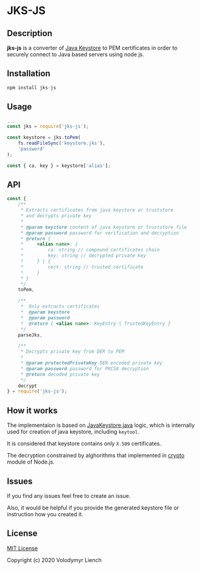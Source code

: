 # JKS-JS

## Description

**jks-js** is a converter of [Java Keystore](https://en.wikipedia.org/wiki/Java_KeyStore) to PEM certificates in order to securely connect to Java based servers using node js.

## Installation

```javascript
npm install jks-js
```

## Usage

```javascript
...
const jks = require('jks-js');

const keystore = jks.toPem(
	fs.readFileSync('keystore.jks'),
	'password'
);

const { ca, key } = keystore['alias'];

```

## API

```javascript
const {
	/**
	 * Extracts certificates from java keystore or truststore
	 * and decrypts private key 
	 * 
	 * @param keystore content of java keystore or truststore file
	 * @param password password for verification and decryption
	 * @return {
	 *     <alias name>: {
	 *         ca: string // compound certificates chain
	 *         key: string // decrypted private key 
	 *     } | {
	 *         cert: string // trusted certificate
	 *     }
	 * }
	 */
	toPem,

	/**
	 *	Only extracts certificates
	 *  @param keystore
	 *  @param password
	 *  @return { <alias name>: KeyEntry | TrustedKeyEntry }
	 */
	parseJks,

	/**
	 * Decrypts private key from DER to PEM
	 *
	 * @param protectedPrivateKey DER encoded private key
	 * @param password password for PKCS8 decryption
	 * @return decoded private key 
	 */
	decrypt
} = require('jks-js');
```

## How it works

The implementaion is based on [JavaKeystore.java](https://github.com/frohoff/jdk8u-jdk/blob/da0da73ab82ed714dc5be94acd2f0d00fbdfe2e9/src/share/classes/sun/security/provider/JavaKeyStore.java#L605) logic, which is internally used for creation of java keystore, including `keytool`.

It is considered that keystore contains only `X.509` certificates.

The decryption constrained by alghorithms that implemented in [crypto](https://nodejs.org/api/crypto.html#crypto_keyobject_asymmetrickeytype) module of Node.js.

## Issues

If you find any issues feel free to create an issue.

Also, it would be helpful if you provide the generated keystore file or instruction how you created it.

## License

[MIT License](LICENSE)

Copyright (c) 2020 Volodymyr Liench
